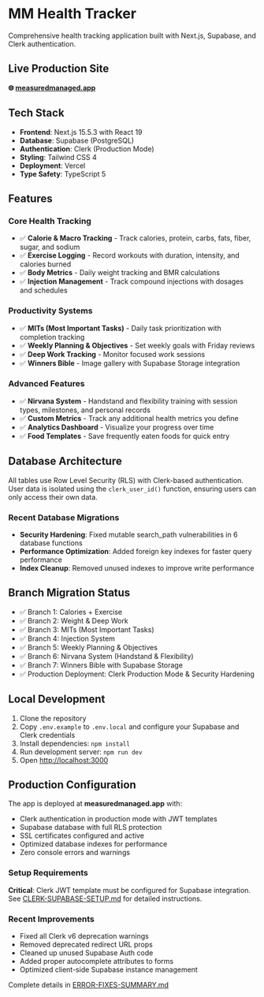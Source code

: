 # MM Health Tracker

Comprehensive health tracking application built with Next.js, Supabase, and Clerk authentication.

## Live Production Site

**🌐 [measuredmanaged.app](https://measuredmanaged.app)**

## Tech Stack

- **Frontend**: Next.js 15.5.3 with React 19
- **Database**: Supabase (PostgreSQL)
- **Authentication**: Clerk (Production Mode)
- **Styling**: Tailwind CSS 4
- **Deployment**: Vercel
- **Type Safety**: TypeScript 5

## Features

### Core Health Tracking
- ✅ **Calorie & Macro Tracking** - Track calories, protein, carbs, fats, fiber, sugar, and sodium
- ✅ **Exercise Logging** - Record workouts with duration, intensity, and calories burned
- ✅ **Body Metrics** - Daily weight tracking and BMR calculations
- ✅ **Injection Management** - Track compound injections with dosages and schedules

### Productivity Systems
- ✅ **MITs (Most Important Tasks)** - Daily task prioritization with completion tracking
- ✅ **Weekly Planning & Objectives** - Set weekly goals with Friday reviews
- ✅ **Deep Work Tracking** - Monitor focused work sessions
- ✅ **Winners Bible** - Image gallery with Supabase Storage integration

### Advanced Features
- ✅ **Nirvana System** - Handstand and flexibility training with session types, milestones, and personal records
- ✅ **Custom Metrics** - Track any additional health metrics you define
- ✅ **Analytics Dashboard** - Visualize your progress over time
- ✅ **Food Templates** - Save frequently eaten foods for quick entry

## Database Architecture

All tables use Row Level Security (RLS) with Clerk-based authentication. User data is isolated using the `clerk_user_id()` function, ensuring users can only access their own data.

### Recent Database Migrations

- **Security Hardening**: Fixed mutable search_path vulnerabilities in 6 database functions
- **Performance Optimization**: Added foreign key indexes for faster query performance
- **Index Cleanup**: Removed unused indexes to improve write performance

## Branch Migration Status

- ✅ Branch 1: Calories + Exercise
- ✅ Branch 2: Weight & Deep Work
- ✅ Branch 3: MITs (Most Important Tasks)
- ✅ Branch 4: Injection System
- ✅ Branch 5: Weekly Planning & Objectives
- ✅ Branch 6: Nirvana System (Handstand & Flexibility)
- ✅ Branch 7: Winners Bible with Supabase Storage
- ✅ Production Deployment: Clerk Production Mode & Security Hardening

## Local Development

1. Clone the repository
2. Copy `.env.example` to `.env.local` and configure your Supabase and Clerk credentials
3. Install dependencies: `npm install`
4. Run development server: `npm run dev`
5. Open [http://localhost:3000](http://localhost:3000)

## Production Configuration

The app is deployed at **measuredmanaged.app** with:
- Clerk authentication in production mode with JWT templates
- Supabase database with full RLS protection
- SSL certificates configured and active
- Optimized database indexes for performance
- Zero console errors and warnings

### Setup Requirements

**Critical**: Clerk JWT template must be configured for Supabase integration.
See [CLERK-SUPABASE-SETUP.md](CLERK-SUPABASE-SETUP.md) for detailed instructions.

### Recent Improvements

- Fixed all Clerk v6 deprecation warnings
- Removed deprecated redirect URL props
- Cleaned up unused Supabase Auth code
- Added proper autocomplete attributes to forms
- Optimized client-side Supabase instance management

Complete details in [ERROR-FIXES-SUMMARY.md](ERROR-FIXES-SUMMARY.md)
